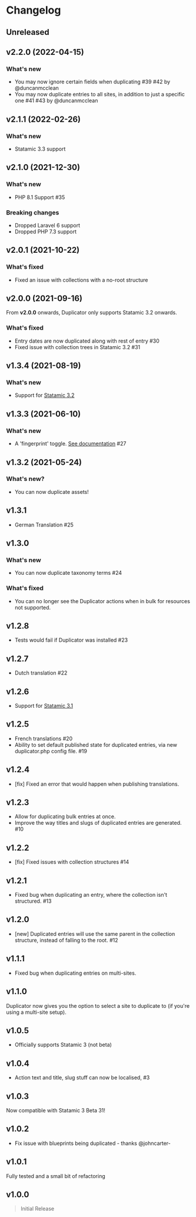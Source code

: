 # Changelog

## Unreleased

## v2.2.0 (2022-04-15)

### What's new

- You may now ignore certain fields when duplicating #39 #42 by @duncanmcclean
- You may now duplicate entries to all sites, in addition to just a specific one #41 #43 by @duncanmcclean

## v2.1.1 (2022-02-26)

### What's new

- Statamic 3.3 support

## v2.1.0 (2021-12-30)

### What's new

- PHP 8.1 Support #35

### Breaking changes

- Dropped Laravel 6 support
- Dropped PHP 7.3 support

## v2.0.1 (2021-10-22)

### What's fixed

- Fixed an issue with collections with a no-root structure

## v2.0.0 (2021-09-16)

From **v2.0.0** onwards, Duplicator only supports Statamic 3.2 onwards.

### What's fixed

- Entry dates are now duplicated along with rest of entry #30
- Fixed issue with collection trees in Statamic 3.2 #31

## v1.3.4 (2021-08-19)

### What's new

- Support for [Statamic 3.2](https://statamic.com/blog/statamic-3.2-beta)

## v1.3.3 (2021-06-10)

### What's new

- A 'fingerprint' toggle. [See documentation](https://github.com/doublethreedigital/duplicator#configuration) #27

## v1.3.2 (2021-05-24)

### What's new?

- You can now duplicate assets!

## v1.3.1

- German Translation #25

## v1.3.0

### What's new

- You can now duplicate taxonomy terms #24

### What's fixed

- You can no longer see the Duplicator actions when in bulk for resources not supported.

## v1.2.8

- Tests would fail if Duplicator was installed #23

## v1.2.7

- Dutch translation #22

## v1.2.6

- Support for [Statamic 3.1](https://statamic.com/blog/statamic-3.1-lunch-party)

## v1.2.5

- French translations #20
- Ability to set default published state for duplicated entries, via new duplicator.php config file. #19

## v1.2.4

- [fix] Fixed an error that would happen when publishing translations.

## v1.2.3

- Allow for duplicating bulk entries at once.
- Improve the way titles and slugs of duplicated entries are generated. #10

## v1.2.2

- [fix] Fixed issues with collection structures #14

## v1.2.1

- Fixed bug when duplicating an entry, where the collection isn't structured. #13

## v1.2.0

- [new] Duplicated entries will use the same parent in the collection structure, instead of falling to the root. #12

## v1.1.1

- Fixed bug when duplicating entries on multi-sites.

## v1.1.0

Duplicator now gives you the option to select a site to duplicate to (if you're using a multi-site setup).

## v1.0.5

- Officially supports Statamic 3 (not beta)

## v1.0.4

- Action text and title, slug stuff can now be localised, #3

## v1.0.3

Now compatible with Statamic 3 Beta 31!

## v1.0.2

- Fix issue with blueprints being duplicated - thanks @johncarter-

## v1.0.1

Fully tested and a small bit of refactoring

## v1.0.0

> Initial Release
